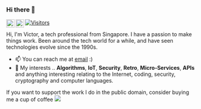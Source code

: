 ### Hi there 👋

<!--
**vtancs/vtancs** is a ✨ _special_ ✨ repository because its `README.md` (this file) appears on your GitHub profile.

Here are some ideas to get you started:

- 🔭 I’m currently working on ...
- 🌱 I’m currently learning ...
- 👯 I’m looking to collaborate on ...
- 🤔 I’m looking for help with ...
- 💬 Ask me about ...
- 📫 How to reach me: ...
- 😄 Pronouns: ...
- ⚡ Fun fact: ...
-->

<a href="https://www.instagram.com/vtancs/">
  <img align="left" alt="Victor's Instagram" width="22px" src="https://raw.githubusercontent.com/hussainweb/hussainweb/main/icons/instagram.png" />
</a>
<a href="https://www.linkedin.com/in/victortan/">
  <img align="left" alt="Victor's LinkedIN" width="22px" src="https://raw.githubusercontent.com/peterthehan/peterthehan/master/assets/linkedin.svg" />
</a>

[![Visitors](https://api.visitorbadge.io/api/visitors?path=https%3A%2F%2Fgithub.com%2Fvtancs&labelColor=%23ff8a65&countColor=%23263759)](https://visitorbadge.io/status?path=https%3A%2F%2Fgithub.com%2Fvtancs)
<br />

Hi, I'm Victor, a tech professional from Singapore. I have a passion to make things work. Been around the tech world for a while, and have seen technologies evolve since the 1990s.

- 📫 You can reach me at [email](mailto:vtancs@gmail.com) :)
- 💬 My interests .. **Algorithms**, **IoT**, **Security**, **Retro**, **Micro-Services**, **APIs** and anything interesting relating to the Internet, coding, security, cryptography and computer languages.

If you want to support the work I do in the public domain, consider buying me a cup of coffee
<a href="https://www.buymeacoffee.com/vtancs">
  <img src="https://img.shields.io/badge/Buy%20me%20a%20-coffee-ff5f5f?style=flat-square&logo=buy-me-a-coffee">
</a>
